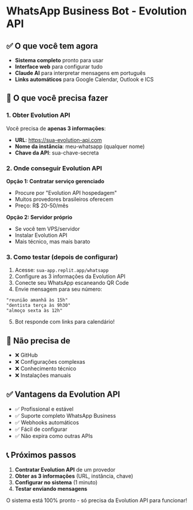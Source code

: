 # WhatsApp Business Bot - Evolution API

## ✅ O que você tem agora

- **Sistema completo** pronto para usar
- **Interface web** para configurar tudo
- **Claude AI** para interpretar mensagens em português
- **Links automáticos** para Google Calendar, Outlook e ICS

## 🎯 O que você precisa fazer

### 1. Obter Evolution API

Você precisa de **apenas 3 informações**:

- **URL**: https://sua-evolution-api.com
- **Nome da instância**: meu-whatsapp (qualquer nome)
- **Chave da API**: sua-chave-secreta

### 2. Onde conseguir Evolution API

**Opção 1: Contratar serviço gerenciado**
- Procure por "Evolution API hospedagem"
- Muitos provedores brasileiros oferecem
- Preço: R$ 20-50/mês

**Opção 2: Servidor próprio**
- Se você tem VPS/servidor
- Instalar Evolution API
- Mais técnico, mas mais barato

### 3. Como testar (depois de configurar)

1. Acesse: `sua-app.replit.app/whatsapp`
2. Configure as 3 informações da Evolution API
3. Conecte seu WhatsApp escaneando QR Code
4. Envie mensagem para seu número:

```
"reunião amanhã às 15h"
"dentista terça às 9h30"
"almoço sexta às 12h"
```

5. Bot responde com links para calendário!

## 🔧 Não precisa de

- ❌ GitHub
- ❌ Configurações complexas
- ❌ Conhecimento técnico
- ❌ Instalações manuais

## ✅ Vantagens da Evolution API

- ✅ Profissional e estável
- ✅ Suporte completo WhatsApp Business
- ✅ Webhooks automáticos
- ✅ Fácil de configurar
- ✅ Não expira como outras APIs

## 📞 Próximos passos

1. **Contratar Evolution API** de um provedor
2. **Obter as 3 informações** (URL, instância, chave)
3. **Configurar no sistema** (1 minuto)
4. **Testar enviando mensagens**

O sistema está 100% pronto - só precisa da Evolution API para funcionar!